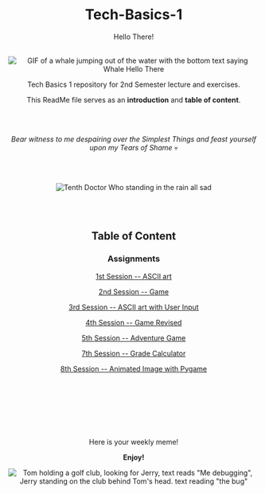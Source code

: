 <div align="center">

# Tech-Basics-1

Hello There!
<br/><br/>

![GIF of a whale jumping out of the water with the bottom text saying Whale Hello There](https://images.squarespace-cdn.com/content/v1/5ab33976f93fd4919af14208/1585256017194-GTNFAX7JLE3S8YSEHHMQ/giphy.gif)

Tech Basics 1 repository for 2nd Semester lecture and exercises.

This ReadMe file serves as an **introduction** and **table of content**.


<br/><br/>

_Bear witness to me despairing over the Simplest Things and feast yourself upon my Tears of Shame_ :skull:

<br/><br/>

![Tenth Doctor Who standing in the rain all sad](https://media0.giphy.com/media/v1.Y2lkPTc5MGI3NjExZ3BkbndpaTZtbnR1Z3Y0a3UxNG0yOGwxcTMxeDF2djFjbGFmYjNnNSZlcD12MV9pbnRlcm5hbF9naWZfYnlfaWQmY3Q9Zw/Jq7y34Hgfy01y/giphy.gif)

<br/><br/>

## Table of Content

### Assignments

[1st Session -- ASCII art](https://github.com/CrvptiK/Tech-Basics-1/blob/main/assignments/week1/ascii.py)

[2nd Session -- Game](https://github.com/CrvptiK/Tech-Basics-1/blob/main/assignments/week2/game.py)

[3rd Session -- ASCII art with User Input](https://github.com/CrvptiK/Tech-Basics-1/blob/main/assignments/week3/ascii_art2.py)

[4th Session -- Game Revised](https://github.com/CrvptiK/Tech-Basics-1/blob/main/assignments/week4/game_revised.py)

[5th Session -- Adventure Game](https://github.com/CrvptiK/Tech-Basics-1/blob/main/assignments/week5/adventure_game.py)

[7th Session -- Grade Calculator](https://github.com/CrvptiK/Tech-Basics-1/blob/main/assignments/week7/points.py)

[8th Session -- Animated Image with Pygame](https://github.com/CrvptiK/Tech-Basics-1/blob/main/assignments/week8/image_animated.py)

<br/><br/>
<br/><br/>
<br/><br/>

Here is your weekly meme!

**Enjoy!** 

![Tom holding a golf club, looking for Jerry, text reads "Me debugging", Jerry standing on the club behind Tom's head. text reading "the bug"](https://i.pinimg.com/736x/d6/63/69/d663699d29356d9cd7161b17a0832de6.jpg)
